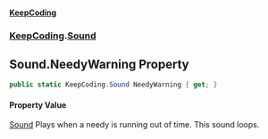 #### [KeepCoding](index.md 'index')
### [KeepCoding](KeepCoding.md 'KeepCoding').[Sound](KeepCoding_Sound.md 'KeepCoding.Sound')
## Sound.NeedyWarning Property
```csharp
public static KeepCoding.Sound NeedyWarning { get; }
```
#### Property Value
[Sound](KeepCoding_Sound.md 'KeepCoding.Sound')
Plays when a needy is running out of time. This sound loops.  
